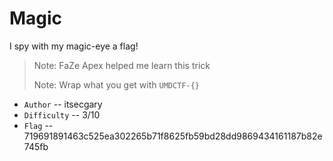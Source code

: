 # Magic

I spy with my magic-eye a flag! 

> Note: FaZe Apex helped me learn this trick
> 
> Note: Wrap what you get with `UMDCTF-{}`  

- `Author` -- itsecgary
- `Difficulty` -- 3/10
- `Flag` -- 719691891463c525ea302265b71f8625fb59bd28dd9869434161187b82e745fb
